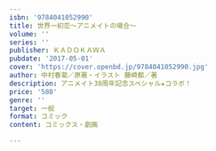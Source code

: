 ```yaml
---
isbn: '9784041052990'
title: 世界一初恋～アニメイトの場合～
volume: ''
series: ''
publisher: ＫＡＤＯＫＡＷＡ
pubdate: '2017-05-01'
cover: 'https://cover.openbd.jp/9784041052990.jpg'
author: 中村春菊／原著・イラスト 藤崎都／著
description: アニメイト30周年記念スペシャル★コラボ！
price: '580'
genre: ''
target: 一般
format: コミック
content: コミックス・劇画

---
```

